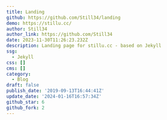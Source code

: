 ```yaml
---
title: Landing
github: https://github.com/Still34/landing
demo: https://stillu.cc/
author: Still34
author_link: https://github.com/Still34
date: 2023-11-30T11:26:23.232Z
description: Landing page for stillu.cc - based on Jekyll
ssg:
  - Jekyll
css: []
cms: []
category:
  - Blog
draft: false
publish_date: '2019-09-13T16:44:41Z'
update_date: '2024-01-16T16:57:34Z'
github_star: 6
github_fork: 2
---
```

